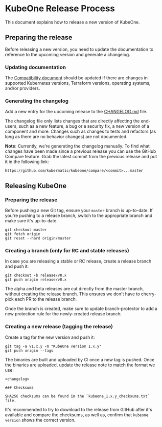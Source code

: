 # KubeOne Release Process

This document explains how to release a new version of KubeOne.

## Preparing the release

Before releasing a new version, you need to update the documentation
to reference to the upcoming version and generate a changelog.

### Updating documentation

The [Compatibility document][docs-compatibility] should be updated if there
are changes in supported Kubernetes versions, Terraform versions, operating
systems, and/or providers.

### Generating the changelog

Add a new entry for the upcoming release to the [CHANGELOG.md][changelog] file.

The changelog file only lists changes that are directly affecting
the end-users, such as a new feature, a bug or a security fix, a new
version of a component and more. Changes such as changes to tests and
refactors (as long as there are no behavior changes) are not documented.

**Note:** Currently, we're generating the changelog manually.
To find what changes have been made since a previous release
you can use the GitHub Compare feature. Grab the latest
commit from the previous release and put it in the
following link:
```
https://github.com/kubermatic/kubeone/compare/<commit>...master
```

## Releasing KubeOne

### Preparing the release

Before pushing a new Git tag, ensure your `master` branch is up-to-date.
If you're pushing to a release branch, switch to the appropriate branch and
make sure it's up-to-date.

```
git checkout master
git fetch origin
git reset --hard origin/master
```

### Creating a branch (only for RC and stable releases)

In case you are releasing a stable or RC release, create a release
branch and push it:

```
git checkout -b release/v0.x
git push origin release/v0.x
```

The alpha and beta releases are cut directly from the master branch,
without creating the release branch. This ensures we don't have to
cherry-pick each PR to the release branch.

Once the branch is created, make sure to update branch-protector to add a new
protection rule for the newly-created release branch.

### Creating a new release (tagging the release)

Create a tag for the new version and push it:

```
git tag -a v1.x.y -m "KubeOne version 1.x.y"
git push origin --tags
```

The binaries are built and uploaded by CI once a new tag is pushed.
Once the binaries are uploaded, update the release note to match the format
we use:

```
<changelog>

### Checksums

SHA256 checksums can be found in the `kubeone_1.x.y_checksums.txt` file.
```

It's recommended to try to download to the release from GitHub after it's
available and compare the checksums, as well as, confirm that `kubeone version`
shows the correct version.

[docs-compatibility]: https://docs.kubermatic.com/kubeone/master/compatibility_info/
[changelog]: https://github.com/kubermatic/kubeone/blob/master/CHANGELOG.md
